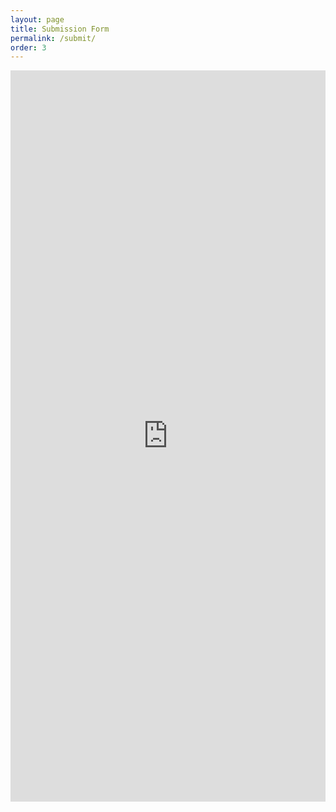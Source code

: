 ```yaml
---
layout: page
title: Submission Form
permalink: /submit/
order: 3
---
```


<iframe style="border:none;width:100%;" height="1170px" src="https://notionforms.io/forms/t2m-2024"></iframe>